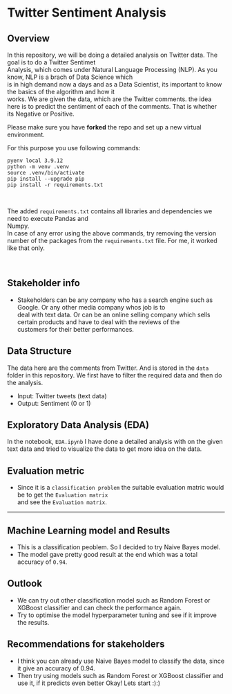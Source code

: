 # Twitter Sentiment Analysis

## Overview
In this repository, we will be doing a detailed analysis on Twitter data. The goal is to do a Twitter Sentimet<br> Analysis, which comes under Natural Language Processing (NLP). As you know, NLP is a brach of Data Science which<br> is in high demand now a days and as a Data Scientist, its important to know the basics of the algorithm and how it<br> works. We are given the data, which are the Twitter comments. the idea here is to predict the sentiment of each of the comments. That is whether its Negative or Positive.

Please make sure you have **forked** the repo and set up a new virtual environment.<br>

For this purpose you use following commands:

```
pyenv local 3.9.12
python -m venv .venv
source .venv/bin/activate
pip install --upgrade pip
pip install -r requirements.txt
```
<br>

The added ```requirements.txt``` contains all libraries and dependencies we need to execute Pandas and <br>Numpy.
<br>
In case of any error using the above commands, try removing the version number of the packages from the ```requirements.txt``` file. For me, it worked like that only.

<br>

## Stakeholder info
- Stakeholders can be any company who has a search engine such as Google. Or any other media company whos job is to<br> deal with text data. Or can be an online selling company which sells certain products and have to deal with the reviews of the<br> customers for their better performances.

## Data Structure
The data here are the comments from Twitter. And is stored in the ```data``` folder in this repository. We first have to filter the required data and then do the analysis.
- Input: Twitter tweets (text data)
- Output: Sentiment (0 or 1)

## Exploratory Data Analysis (EDA)
In the notebook, `EDA.ipynb` I have done a detailed analysis with on the given text data and tried to visualize the data to get more idea on the data. 

## Evaluation metric
- Since it is a `classification problem` the suitable evaluation matric would be to get the `Evaluation matrix`<br> 
and see the `Evaluation matrix`. <br>
---------------------------------------------

## Machine Learning model and Results
- This is a classification peoblem. So I decided to try Naive Bayes model.
- The model gave pretty good result at the end which was a total accuracy of ```0.94```.

## Outlook
- We can try out other classification model such as Random Forest or XGBoost classifier and can check the performance again.
- Try to optimise the model hyperparameter tuning and see if it improve the results.
## Recommendations for stakeholders
- I think you can already use Naive Bayes model to classify the data, since it give an accuracy of 0.94.
- Then try using models such as Random Forest or XGBoost classifier and use it, if it predicts even better
Okay! Lets start :):)

